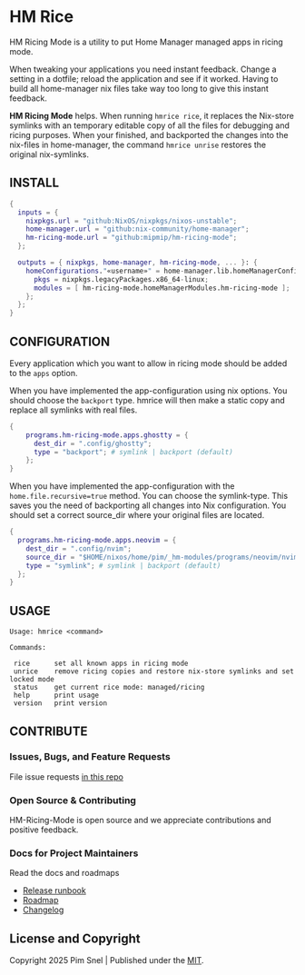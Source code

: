 # HM Rice

HM Ricing Mode is a utility to put Home Manager managed apps in ricing mode.

When tweaking your applications you need instant feedback. Change a setting in a
dotfile; reload the application and see if it worked. Having to build all
home-manager nix files take way too long to give this instant feedback.

**HM Ricing Mode** helps. When running `hmrice rice`, it replaces the Nix-store symlinks
with an temporary editable copy of all the files for debugging and ricing
purposes. When your finished, and backported the changes into the nix-files in
home-manager, the command `hmrice unrise` restores the original nix-symlinks.

## INSTALL

```nix
{
  inputs = {
    nixpkgs.url = "github:NixOS/nixpkgs/nixos-unstable";
    home-manager.url = "github:nix-community/home-manager";
    hm-ricing-mode.url = "github:mipmip/hm-ricing-mode";
  };

  outputs = { nixpkgs, home-manager, hm-ricing-mode, ... }: {
    homeConfigurations."«username»" = home-manager.lib.homeManagerConfiguration {
      pkgs = nixpkgs.legacyPackages.x86_64-linux;
      modules = [ hm-ricing-mode.homeManagerModules.hm-ricing-mode ];
    };
  };
}
```

## CONFIGURATION

Every application which you want to allow in ricing mode should be added to the `apps` option.

When you have implemented the app-configuration using nix options. You should
choose the `backport` type. hmrice will then make a static copy and replace all
symlinks with real files.

```nix
{
    programs.hm-ricing-mode.apps.ghostty = {
      dest_dir = ".config/ghostty";
      type = "backport"; # symlink | backport (default)
    };
}
```

When you have implemented the app-configuration with the
`home.file.recursive=true` method. You can choose the symlink-type. This saves
you the need of backporting all changes into Nix configuration. You should set
a correct source_dir where your original files are located.

```nix
{
  programs.hm-ricing-mode.apps.neovim = {
    dest_dir = ".config/nvim";
    source_dir = "$HOME/nixos/home/pim/_hm-modules/programs/neovim/nvim";
    type = "symlink"; # symlink | backport (default)
  };
}
```

## USAGE

```
Usage: hmrice <command>

Commands:

 rice      set all known apps in ricing mode
 unrice    remove ricing copies and restore nix-store symlinks and set locked mode
 status    get current rice mode: managed/ricing
 help      print usage
 version   print version
```

## CONTRIBUTE

### Issues, Bugs, and Feature Requests

File issue requests [in this repo](https://github.com/mipmip/hmrice/issues/new)

### Open Source & Contributing

HM-Ricing-Mode is open source and we appreciate contributions and positive feedback.

### Docs for Project Maintainers

Read the docs and roadmaps

- [Release runbook](RELEASE-RUNBOOK.md)
- [Roadmap](TODO.md)
- [Changelog](CHANGELOG.md)

## License and Copyright

Copyright 2025 Pim Snel | Published under the [MIT](LICENSE).
